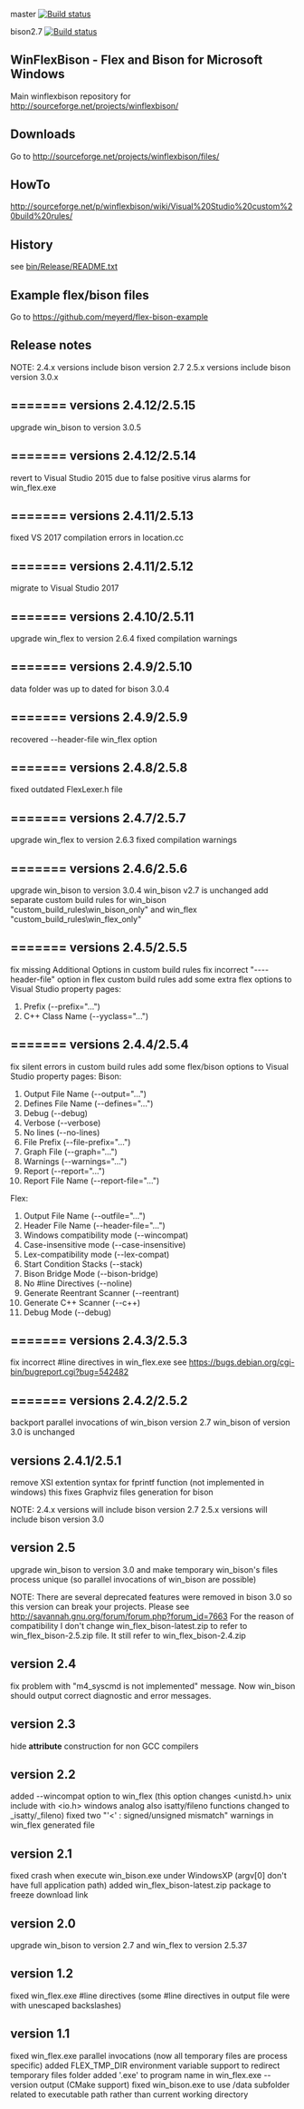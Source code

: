 master [![Build status](https://ci.appveyor.com/api/projects/status/58lcjnr0mb9uc8c8/branch/master?svg=true)](https://ci.appveyor.com/project/lexxmark/winflexbison/branch/master)

bison2.7 [![Build status](https://ci.appveyor.com/api/projects/status/58lcjnr0mb9uc8c8/branch/bison2.7?svg=true)](https://ci.appveyor.com/project/lexxmark/winflexbison/branch/bison2.7)

## WinFlexBison - Flex and Bison for Microsoft Windows

Main winflexbison repository for http://sourceforge.net/projects/winflexbison/

## Downloads
Go to http://sourceforge.net/projects/winflexbison/files/

## HowTo
http://sourceforge.net/p/winflexbison/wiki/Visual%20Studio%20custom%20build%20rules/

## History
see [bin/Release/README.txt](https://raw.githubusercontent.com/lexxmark/winflexbison/master/bin/Release/README.txt)

## Example flex/bison files
Go to https://github.com/meyerd/flex-bison-example

## Release notes
NOTE:
2.4.x versions include bison version 2.7
2.5.x versions include bison version 3.0.x

=======
versions 2.4.12/2.5.15
--------------
upgrade win_bison to version 3.0.5

=======
versions 2.4.12/2.5.14
--------------
revert to Visual Studio 2015 due to false positive virus alarms for win_flex.exe

=======
versions 2.4.11/2.5.13
--------------
fixed VS 2017 compilation errors in location.cc

=======
versions 2.4.11/2.5.12
--------------
migrate to Visual Studio 2017

=======
versions 2.4.10/2.5.11
--------------
upgrade win_flex to version 2.6.4
fixed compilation warnings

=======
versions 2.4.9/2.5.10
--------------
data folder was up to dated for bison 3.0.4

=======
versions 2.4.9/2.5.9
--------------
recovered --header-file win_flex option

=======
versions 2.4.8/2.5.8
--------------
fixed outdated FlexLexer.h file

=======
versions 2.4.7/2.5.7
--------------
upgrade win_flex to version 2.6.3
fixed compilation warnings

=======
versions 2.4.6/2.5.6
--------------
upgrade win_bison to version 3.0.4
win_bison v2.7 is unchanged
add separate custom build rules for win_bison "custom_build_rules\win_bison_only"
    and win_flex "custom_build_rules\win_flex_only"

=======
versions 2.4.5/2.5.5
--------------
fix missing Additional Options in custom build rules
fix incorrect "----header-file" option in flex custom build rules
add some extra flex options to Visual Studio property pages:
   1. Prefix (--prefix="...")
   2. C++ Class Name (--yyclass="...")

=======
versions 2.4.4/2.5.4
--------------
fix silent errors in custom build rules
add some flex/bison options to Visual Studio property pages:
Bison:
   1. Output File Name (--output="...")
   2. Defines File Name (--defines="...")
   3. Debug (--debug)
   4. Verbose (--verbose)
   5. No lines (--no-lines)
   6. File Prefix (--file-prefix="...")
   7. Graph File (--graph="...")
   8. Warnings (--warnings="...")
   9. Report (--report="...")
   10. Report File Name (--report-file="...")
   
Flex:
   1. Output File Name (--outfile="...")
   2. Header File Name (--header-file="...")
   3. Windows compatibility mode (--wincompat)
   4. Case-insensitive mode (--case-insensitive)
   5. Lex-compatibility mode (--lex-compat)
   6. Start Condition Stacks (--stack)
   7. Bison Bridge Mode (--bison-bridge)
   8. No #line Directives (--noline)
   9. Generate Reentrant Scanner (--reentrant)
   10. Generate C++ Scanner (--c++)
   11. Debug Mode (--debug)

=======
versions 2.4.3/2.5.3
--------------
fix incorrect #line directives in win_flex.exe
see https://bugs.debian.org/cgi-bin/bugreport.cgi?bug=542482

=======
versions 2.4.2/2.5.2
--------------
backport parallel invocations of win_bison version 2.7
win_bison of version 3.0 is unchanged

versions 2.4.1/2.5.1
--------------
remove XSI extention syntax for fprintf function (not implemented in windows)
this fixes Graphviz files generation for bison

NOTE:
2.4.x versions will include bison version 2.7
2.5.x versions will include bison version 3.0

version 2.5
--------------
upgrade win_bison to version 3.0 and make temporary win_bison's files process unique (so parallel invocations of win_bison are possible)

NOTE: There are several deprecated features were removed in bison 3.0 so this version can break your projects.
Please see http://savannah.gnu.org/forum/forum.php?forum_id=7663
For the reason of compatibility I don't change win_flex_bison-latest.zip to refer to win_flex_bison-2.5.zip file.
It still refer to win_flex_bison-2.4.zip 

version 2.4
--------------
fix problem with "m4_syscmd is not implemented" message. Now win_bison should output correct 
diagnostic and error messages.

version 2.3
--------------
hide __attribute__ construction for non GCC compilers

version 2.2
--------------
added --wincompat option to win_flex (this option changes <unistd.h> unix include with <io.h> windows analog
  also isatty/fileno functions changed to _isatty/_fileno)
fixed two "'<' : signed/unsigned mismatch" warnings in win_flex generated file

version 2.1
--------------
fixed crash when execute win_bison.exe under WindowsXP (argv[0] don't have full application path)
added win_flex_bison-latest.zip package to freeze download link

version 2.0
--------------
upgrade win_bison to version 2.7 and win_flex to version 2.5.37

version 1.2
--------------
fixed win_flex.exe #line directives (some #line directives in output file were with unescaped backslashes)

version 1.1
--------------
fixed win_flex.exe parallel invocations (now all temporary files are process specific)
added FLEX_TMP_DIR environment variable support to redirect temporary files folder
added '.exe' to program name in win_flex.exe --version output (CMake support)
fixed win_bison.exe to use /data subfolder related to executable path rather than current working directory

